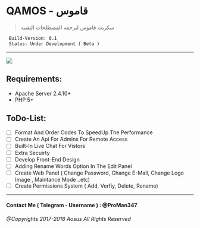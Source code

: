 # QAMOS - قاموس
> سكربت قاموس لترجمة المصطلحات التقنية
```XML
 Build-Version: 0.1 
 Status: Under Development ( Beta )
```
***
![](https://aosus.org/uploads/default/original/2X/9/9e588728bbb0b8f598c267d7e362d28df0269e2c.png)

[Live Version]: http://192.99.83.100/
## Requirements:
+ Apache Server 2.4.10+
+ PHP 5+
## ToDo-List:
- [ ] Format And Order Codes To SpeedUp The Performance
- [ ] Create An Api For Admins For Remote Access
- [ ] Built-In Live Chat For Vistors
- [ ] Extra Secuirty
- [ ] Develop Front-End Design
- [ ] Adding Rename Words Option In The Edit Panel
- [ ] Create Web Panel ( Change Password, Change E-Mail, Change Logo Image , Maintance Mode ..etc)
- [ ] Create Permissions System ( Add, Verfiy, Delete, Rename)
---
#### Contact Me ( **Telegram - Username** ) : @ProMan347
###### *@Copyrights 2017-2018 _Aosus_ All Rights Reserved*
